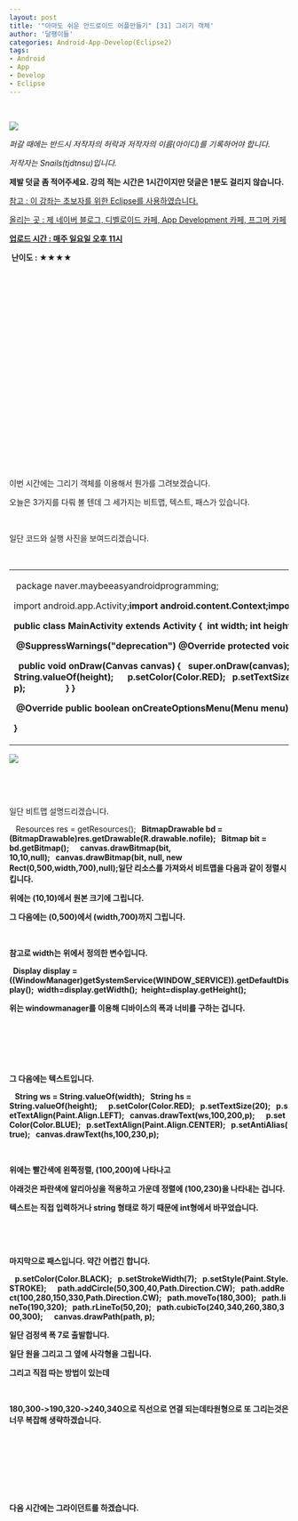 ```yaml
---
layout: post
title: '"아마도 쉬운 안드로이드 어플만들기" [31] 그리기 객체'
author: '달팽이들'
categories: Android-App-Develop(Eclipse2)
tags:
- Android
- App
- Develop
- Eclipse
---
```



<script> location.href='https://cafe.naver.com/develoid/324398' ; </script>

<p>&nbsp;</p><p><p></p></p><p><p><p><img src="https://dthumb-phinf.pstatic.net/?src=%22http%3A%2F%2Fpostfiles3.naver.net%2F20130523_178%2Ftjdtnsu_1369283538974akCh1_JPEG%2Fand.jpg%3Ftype%3Dw2%22&amp;type=cafe_wa740"></p><p><p><i>퍼갈 때에는 반드시 저작자의 허락과 저작자의 이름(아이디)를 기록하어야 합니다.</i></p><p><i>저작자는 Snails(tjdtnsu)입니다.</i></p><p><strong>제발 덧글 좀 적어주세요. 강의 적는 시간은 1시간이지만 덧글은 1분도 걸리지 않습니다.</strong></p><p><u>참고 : 이 강좌는 초보자를 위한 Eclipse를 사용하였습니다.</u></p><p><u>올리는 곳 : 제 네이버 블로그, 디벨로이드 카페, App Development 카페, 프그머 카페</u></p><p><u><strong>업로드 시간 : 매주 일요일 오후 11시</strong></u><p></p><p>&nbsp;<strong>난이도 : ★★★★</strong>﻿﻿</p><p>﻿</p><p>﻿</p><p>﻿</p><p>﻿</p><p>﻿</p><p>﻿</p><p>﻿</p><p>﻿</p><p>﻿</p><p>﻿</p><p>﻿﻿﻿﻿﻿﻿﻿﻿﻿﻿</p><p>﻿﻿﻿</p><p>이번 시간에는 그리기 객체를 이용해서 뭔가를 그려보겠습니다.</p><p>﻿﻿﻿오늘은 3가지를 다뤄 볼 텐데 그 세가지는 비트맵, 텍스트, 패스가 있습니다.</p><p>﻿﻿﻿</p><p>﻿﻿일단 코드와 실행 사진을 보여드리겠습니다.﻿﻿﻿</p><p></p><p>&nbsp;</p><p></p><p><table><tbody><tr><td ><p>&nbsp;package naver.maybeeasyandroidprogramming;</p><p>import android.app.Activity;<b>import android.content.Context;<b>import android.content.res.Resources;<b>import android.graphics.Bitmap;<b>import android.graphics.Canvas;<b>import android.graphics.Color;<b>import android.graphics.Paint;<b>import android.graphics.Path;<b>import android.graphics.Rect;<b>import android.graphics.drawable.BitmapDrawable;<b>import android.os.Bundle;<b>import android.view.Display;<b>import android.view.Menu;<b>import android.view.View;<b>import android.view.WindowManager;</p><p>public class MainActivity extends Activity {<b>&nbsp;<b>&nbsp;int width;<b>&nbsp;int height;</p><p>&nbsp;@SuppressWarnings("deprecation")<b>&nbsp;@Override<b>&nbsp;protected void onCreate(Bundle savedInstanceState) {<b>&nbsp;&nbsp;super.onCreate(savedInstanceState);<b>&nbsp;&nbsp;MyView test = new MyView(this);<b>&nbsp;&nbsp;Display display = ((WindowManager)getSystemService(WINDOW_SERVICE)).getDefaultDisplay();<b>&nbsp;&nbsp;width=display.getWidth();<b>&nbsp;&nbsp;height=display.getHeight();<b>&nbsp;&nbsp;setContentView(test);<b>&nbsp;}<b>&nbsp;<b>&nbsp;protected class MyView extends View {<b>&nbsp;&nbsp;public MyView(Context context) {<b>&nbsp;&nbsp;&nbsp;super(context);<b>&nbsp;&nbsp;}</p><p>&nbsp;&nbsp;public void onDraw(Canvas canvas) {<b>&nbsp;&nbsp;&nbsp;super.onDraw(canvas);<b>&nbsp;&nbsp;&nbsp;Path path = new Path();<b>&nbsp;&nbsp;&nbsp;Paint p=new Paint();<b>&nbsp;&nbsp;&nbsp;<b>&nbsp;&nbsp;&nbsp;Resources res = getResources();<b>&nbsp;&nbsp;&nbsp;BitmapDrawable bd = (BitmapDrawable)res.getDrawable(R.drawable.nofile);<b>&nbsp;&nbsp;&nbsp;Bitmap bit = bd.getBitmap();<b>&nbsp;&nbsp;&nbsp;<b>&nbsp;&nbsp;&nbsp;canvas.drawBitmap(bit, 10,10,null);<b>&nbsp;&nbsp;&nbsp;canvas.drawBitmap(bit, null, new Rect(0,500,width,700),null);<b>&nbsp;&nbsp;&nbsp;<b>&nbsp;&nbsp;&nbsp;String ws = String.valueOf(width);<b>&nbsp;&nbsp;&nbsp;String hs = String.valueOf(height);<b>&nbsp;&nbsp;&nbsp;<b>&nbsp;&nbsp;&nbsp;p.setColor(Color.RED);<b>&nbsp;&nbsp;&nbsp;p.setTextSize(20);<b>&nbsp;&nbsp;&nbsp;p.setTextAlign(Paint.Align.LEFT);<b>&nbsp;&nbsp;&nbsp;canvas.drawText(ws,100,200,p);<b>&nbsp;&nbsp;&nbsp;<b>&nbsp;&nbsp;&nbsp;p.setColor(Color.BLUE);<b>&nbsp;&nbsp;&nbsp;p.setTextAlign(Paint.Align.CENTER);<b>&nbsp;&nbsp;&nbsp;p.setAntiAlias(true);<b>&nbsp;&nbsp;&nbsp;canvas.drawText(hs,100,230,p);<b>&nbsp;&nbsp;&nbsp;<b>&nbsp;&nbsp;&nbsp;p.setColor(Color.BLACK);<b>&nbsp;&nbsp;&nbsp;p.setStrokeWidth(7);<b>&nbsp;&nbsp;&nbsp;p.setStyle(Paint.Style.STROKE);<b>&nbsp;&nbsp;&nbsp;<b>&nbsp;&nbsp;&nbsp;path.addCircle(50,300,40,Path.Direction.CW);<b>&nbsp;&nbsp;&nbsp;path.addRect(100,280,150,330,Path.Direction.CW);<b>&nbsp;&nbsp;&nbsp;path.moveTo(180,300);<b>&nbsp;&nbsp;&nbsp;path.lineTo(190,320);<b>&nbsp;&nbsp;&nbsp;path.rLineTo(50,20);<b>&nbsp;&nbsp;&nbsp;path.cubicTo(240,340,260,380,300,300);<b>&nbsp;&nbsp;&nbsp;<b>&nbsp;&nbsp;&nbsp;canvas.drawPath(path, p);<b>&nbsp;&nbsp;&nbsp;<b>&nbsp;&nbsp;&nbsp;<b>&nbsp;&nbsp;&nbsp;<b>&nbsp;&nbsp;&nbsp;<b>&nbsp;&nbsp;&nbsp;<b>&nbsp;&nbsp;}<b>&nbsp;}</p><p>&nbsp;@Override<b>&nbsp;public boolean onCreateOptionsMenu(Menu menu) {<b>&nbsp;&nbsp;// Inflate the menu; this adds items to the action bar if it is present.<b>&nbsp;&nbsp;getMenuInflater().inflate(R.menu.main, menu);<b>&nbsp;&nbsp;return true;<b>&nbsp;}</p><p>}&nbsp;</p></td></tr></tbody></table><p><img src="https://dthumb-phinf.pstatic.net/?src=%22http%3A%2F%2Fblogfiles.naver.net%2F20131020_249%2Ftjdtnsu_1382275978851zGq5W_PNG%2F%25C1%25A6%25B8%25F1_%25BE%25F8%25C0%25BD.png%22&amp;type=cafe_wa740"></p></p><p>&nbsp;</p><p>&nbsp;</p><p>일단 비트맵 설명드리겠습니다.</p><p>&nbsp;&nbsp;&nbsp;Resources res = getResources();<b>&nbsp;&nbsp;&nbsp;BitmapDrawable bd = (BitmapDrawable)res.getDrawable(R.drawable.nofile);<b>&nbsp;&nbsp;&nbsp;Bitmap bit = bd.getBitmap();<b>&nbsp;&nbsp;&nbsp;<b>&nbsp;&nbsp;&nbsp;canvas.drawBitmap(bit, 10,10,null);<b>&nbsp;&nbsp;&nbsp;canvas.drawBitmap(bit, null, new Rect(0,500,width,700),null);<b>일단 리소스를 가져와서 비트맵을 다음과 같이 정렬시킵니다.</p><p>위에는 (10,10)에서 원본 크기에 그립니다.</p><p>그 다음에는 (0,500)에서 (width,700)까지 그립니다.</p><p>&nbsp;</p><p><p>참고로 width는 위에서 정의한 변수입니다.</p><p>&nbsp;&nbsp;Display display = ((WindowManager)getSystemService(WINDOW_SERVICE)).getDefaultDisplay();<b>&nbsp;&nbsp;width=display.getWidth();<b>&nbsp;&nbsp;height=display.getHeight();</p><p>위는 windowmanager를 이용해 디바이스의 폭과 너비를 구하는 겁니다.</p></p><p>&nbsp;</p><p>&nbsp;</p><p>&nbsp;</p><p>그 다음에는 텍스트입니다.</p><p>&nbsp;&nbsp;&nbsp;String ws = String.valueOf(width);<b>&nbsp;&nbsp;&nbsp;String hs = String.valueOf(height);<b>&nbsp;&nbsp;&nbsp;<b>&nbsp;&nbsp;&nbsp;p.setColor(Color.RED);<b>&nbsp;&nbsp;&nbsp;p.setTextSize(20);<b>&nbsp;&nbsp;&nbsp;p.setTextAlign(Paint.Align.LEFT);<b>&nbsp;&nbsp;&nbsp;canvas.drawText(ws,100,200,p);<b>&nbsp;&nbsp;&nbsp;<b>&nbsp;&nbsp;&nbsp;p.setColor(Color.BLUE);<b>&nbsp;&nbsp;&nbsp;p.setTextAlign(Paint.Align.CENTER);<b>&nbsp;&nbsp;&nbsp;p.setAntiAlias(true);<b>&nbsp;&nbsp;&nbsp;canvas.drawText(hs,100,230,p);</p><p>&nbsp;</p><p>위에는 빨간색에 왼쪽정렬, (100,200)에 나타나고</p><p>아래것은 파란색에 알리아싱을 적용하고 가운데 정렬에 (100,230)을 나타내는 겁니다.</p><p>텍스트는 직접 입력하거나 string 형태로 하기 때문에 int형에서 바꾸었습니다.</p><p>&nbsp;</p><p>&nbsp;</p><p>마지막으로 패스입니다. 약간 어렵긴 합니다.</p><p>&nbsp;&nbsp;&nbsp;p.setColor(Color.BLACK);<b>&nbsp;&nbsp;&nbsp;p.setStrokeWidth(7);<b>&nbsp;&nbsp;&nbsp;p.setStyle(Paint.Style.STROKE);<b>&nbsp;&nbsp;&nbsp;<b>&nbsp;&nbsp;&nbsp;path.addCircle(50,300,40,Path.Direction.CW);<b>&nbsp;&nbsp;&nbsp;path.addRect(100,280,150,330,Path.Direction.CW);<b>&nbsp;&nbsp;&nbsp;path.moveTo(180,300);<b>&nbsp;&nbsp;&nbsp;path.lineTo(190,320);<b>&nbsp;&nbsp;&nbsp;path.rLineTo(50,20);<b>&nbsp;&nbsp;&nbsp;path.cubicTo(240,340,260,380,300,300);<b>&nbsp;&nbsp;&nbsp;<b>&nbsp;&nbsp;&nbsp;canvas.drawPath(path, p);</p><p>일단 검정색 폭 7로 출발합니다.</p><p>일단 원을 그리고 그 옆에 사각형을 그립니다.</p><p>그리고 직접 따는 방법이 있는데</p><p>&nbsp;</p><p>180,300-&gt;190,320-&gt;240,340으로 직선으로 연결 되는데<b>타원형으로 또 그리는것은 너무 복잡해 생략하겠습니다.</p><p>&nbsp;</p><p>&nbsp;</p><p>&nbsp;</p><p>&nbsp;</p><p>다음 시간에는 그라이던트를 하겠습니다.</p><p>&nbsp;</p></p><p></p><p>&nbsp;</p><p></p></p></p></p>
